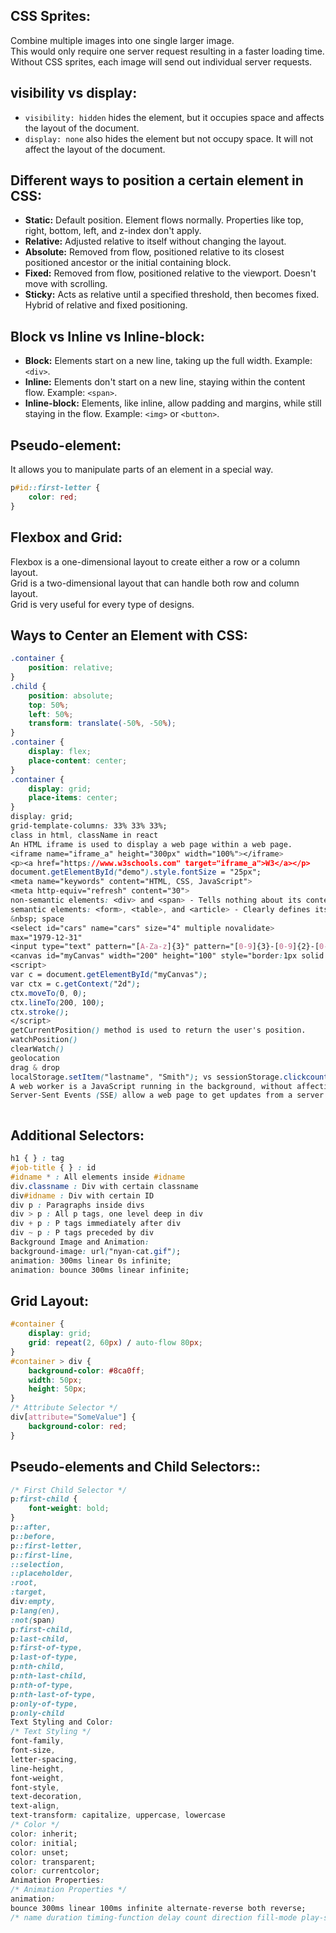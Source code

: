 <!-- css.md -->
## CSS Sprites:
Combine multiple images into one single larger image.   
This would only require one server request resulting in a faster loading time.               
Without CSS sprites, each image will send out individual server requests.

## visibility vs display:
- `visibility: hidden` hides the element, but it occupies space and affects the layout of the document.
- `display: none` also hides the element but not occupy space. It will not affect the layout of the document.

## Different ways to position a certain element in CSS:
- **Static:** Default position. Element flows normally. Properties like top, right, bottom, left, and z-index don't apply.
- **Relative:** Adjusted relative to itself without changing the layout.
- **Absolute:** Removed from flow, positioned relative to its closest positioned ancestor or the initial containing block.
- **Fixed:** Removed from flow, positioned relative to the viewport. Doesn't move with scrolling.
- **Sticky:** Acts as relative until a specified threshold, then becomes fixed. Hybrid of relative and fixed positioning.

## Block vs Inline vs Inline-block:
- **Block:** Elements start on a new line, taking up the full width. Example: `<div>`.
- **Inline:** Elements don't start on a new line, staying within the content flow. Example: `<span>`.
- **Inline-block:** Elements, like inline, allow padding and margins, while still staying in the flow. Example: `<img>` or `<button>`.

## Pseudo-element:
It allows you to manipulate parts of an element in a special way.
```css
p#id::first-letter {
    color: red;
}
```
## Flexbox and Grid:
Flexbox is a one-dimensional layout to create either a row or a column layout.                
Grid is a two-dimensional layout that can handle both row and column layout.               
Grid is very useful for every type of designs.             
## Ways to Center an Element with CSS:
```css
.container { 
    position: relative; 
}  
.child { 
    position: absolute; 
    top: 50%; 
    left: 50%; 
    transform: translate(-50%, -50%); 
}  
.container { 
    display: flex; 
    place-content: center; 
}  
.container { 
    display: grid; 
    place-items: center; 
}
display: grid;
grid-template-columns: 33% 33% 33%;
class in html, className in react
An HTML iframe is used to display a web page within a web page.
<iframe name="iframe_a" height="300px" width="100%"></iframe>
<p><a href="https://www.w3schools.com" target="iframe_a">W3</a></p>
document.getElementById("demo").style.fontSize = "25px";
<meta name="keywords" content="HTML, CSS, JavaScript">
<meta http-equiv="refresh" content="30">
non-semantic elements: <div> and <span> - Tells nothing about its content.
semantic elements: <form>, <table>, and <article> - Clearly defines its content.
&nbsp; space
<select id="cars" name="cars" size="4" multiple novalidate>
max="1979-12-31"
<input type="text" pattern="[A-Za-z]{3}" pattern="[0-9]{3}-[0-9]{2}-[0-9]{3}" title="3 letter code"> //best validation
<canvas id="myCanvas" width="200" height="100" style="border:1px solid #000000;"></canvas>
<script>
var c = document.getElementById("myCanvas");
var ctx = c.getContext("2d");
ctx.moveTo(0, 0);
ctx.lineTo(200, 100);
ctx.stroke();
</script>
getCurrentPosition() method is used to return the user's position.
watchPosition()
clearWatch()
geolocation
drag & drop
localStorage.setItem("lastname", "Smith"); vs sessionStorage.clickcount session based
A web worker is a JavaScript running in the background, without affecting the performance of the page.
Server-Sent Events (SSE) allow a web page to get updates from a server. bole toh notification.



```
## Additional Selectors:
```css
h1 { } : tag
#job-title { } : id
#idname * : All elements inside #idname
div.classname : Div with certain classname
div#idname : Div with certain ID
div p : Paragraphs inside divs
div > p : All p tags, one level deep in div
div + p	: P tags immediately after div
div ~ p	: P tags preceded by div
Background Image and Animation:
background-image: url("nyan-cat.gif");  
animation: 300ms linear 0s infinite;
animation: bounce 300ms linear infinite;
```
## Grid Layout:
```css
#container {
    display: grid;
    grid: repeat(2, 60px) / auto-flow 80px;
}
#container > div {
    background-color: #8ca0ff;
    width: 50px;
    height: 50px;
}
/* Attribute Selector */
div[attribute="SomeValue"] {
    background-color: red;
}
```
## Pseudo-elements and Child Selectors::
```css
/* First Child Selector */
p:first-child {
    font-weight: bold;
}
p::after,
p::before,
p::first-letter,
p::first-line,
::selection,
::placeholder,
:root,
:target,
div:empty,
p:lang(en),
:not(span)
p:first-child,
p:last-child,
p:first-of-type,
p:last-of-type,
p:nth-child,
p:nth-last-child,
p:nth-of-type,
p:nth-last-of-type,
p:only-of-type,
p:only-child
Text Styling and Color:
/* Text Styling */
font-family,
font-size,
letter-spacing,
line-height,
font-weight,
font-style,
text-decoration,
text-align,
text-transform: capitalize, uppercase, lowercase
/* Color */
color: inherit;
color: initial;
color: unset;
color: transparent;
color: currentcolor;
Animation Properties:
/* Animation Properties */
animation:
bounce 300ms linear 100ms infinite alternate-reverse both reverse;
/* name duration timing-function delay count direction fill-mode play-state */
```
